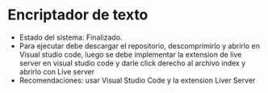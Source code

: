 <h1> Encriptador de texto </h1>

- Estado del sistema: Finalizado.
- Para ejecutar debe descargar el repositorio, descomprimirlo y abrirlo en Visual studio code, luego se debe implementar la extension de live server en visual studio code y darle click derecho al archivo index y abrirlo con Live server
- Recomendaciones: usar Visual Studio Code y la extension Liver Server
